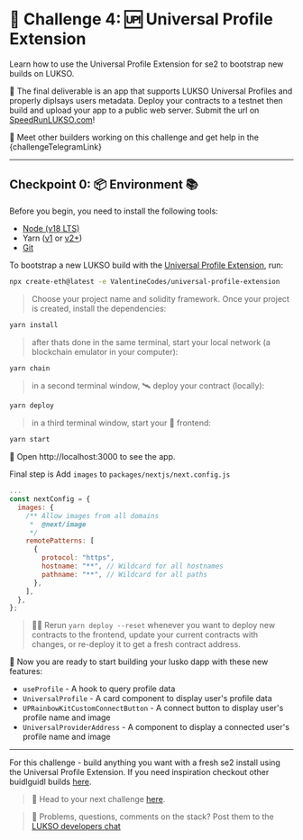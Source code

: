 # 🚩 Challenge 4: 🆙 Universal Profile Extension

Learn how to use the Universal Profile Extension for se2 to bootstrap new builds on LUKSO.

🌟 The final deliverable is an app that supports LUKSO Universal Profiles and properly diplsays users metadata.
Deploy your contracts to a testnet then build and upload your app to a public web server. Submit the url on [SpeedRunLUKSO.com](https://speedrunlukso.com)!

💬 Meet other builders working on this challenge and get help in the {challengeTelegramLink}

---

## Checkpoint 0: 📦 Environment 📚

Before you begin, you need to install the following tools:

- [Node (v18 LTS)](https://nodejs.org/en/download/)
- Yarn ([v1](https://classic.yarnpkg.com/en/docs/install/) or [v2+](https://yarnpkg.com/getting-started/install))
- [Git](https://git-scm.com/downloads)

To bootstrap a new LUKSO build with the [Universal Profile Extension](https://github.com/ValentineCodes/universal-profile-extension), run:

```sh
npx create-eth@latest -e ValentineCodes/universal-profile-extension
```

> Choose your project name and solidity framework.
Once your project is created, install the dependencies:

```sh
yarn install
```

> after thats done in the same terminal, start your local network (a blockchain emulator in your computer):

```sh
yarn chain
```

> in a second terminal window, 🛰 deploy your contract (locally):

```sh
yarn deploy
```

> in a third terminal window, start your 📱 frontend:

```sh
yarn start
```

📱 Open http://localhost:3000 to see the app.

Final step is Add `images` to `packages/nextjs/next.config.js`

```javascript
...
const nextConfig = {
  images: {
    /** Allow images from all domains
     *  @next/image
     */
    remotePatterns: [
      {
        protocol: "https",
        hostname: "**", // Wildcard for all hostnames
        pathname: "**", // Wildcard for all paths
      },
    ],
  },
};
```

> 👩‍💻 Rerun `yarn deploy --reset` whenever you want to deploy new contracts to the frontend, update your current contracts with changes, or re-deploy it to get a fresh contract address.

🔏 Now you are ready to start building your lusko dapp with these new features:

- `useProfile` - A hook to query profile data
- `UniversalProfile` - A card component to display user's profile data
- `UPRainbowKitCustomConnectButton` - A connect button to display user's profile name and image
- `UniversalProviderAddress` - A component to display a connected user's profile name and image

---

For this challenge - build anything you want with a fresh se2 install using the Universal Profile Extension. If you need inspiration checkout other buidlguidl builds [here](https://app.buidlguidl.com/builds).

> 🏃 Head to your next challenge [here](https://speedrunethereum.com).

> 💬 Problems, questions, comments on the stack? Post them to the [LUKSO developers chat]()
